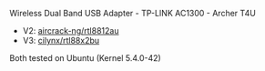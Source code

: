Wireless Dual Band USB Adapter - TP-LINK AC1300 - Archer T4U
 - V2: [aircrack-ng/rtl8812au](https://github.com/aircrack-ng/rtl8812au)
 - V3: [cilynx/rtl88x2bu](https://github.com/cilynx/rtl88x2bu)

Both tested on Ubuntu (Kernel 5.4.0-42)
